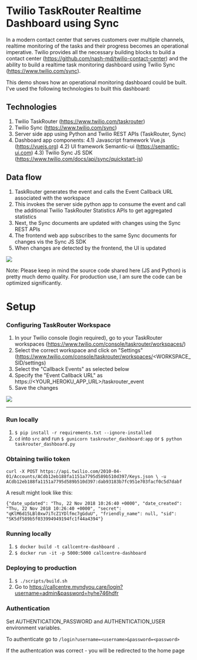 # Twilio TaskRouter Realtime Dashboard using Sync

In a modern contact center that serves customers over multiple channels, realtime monitoring of the tasks and their progress becomes an operational imperative.  Twilio provides all the necessary building blocks to build a contact center (https://github.com/nash-md/twilio-contact-center) and the ability to build a realtime task monitoring dashboard using Twilio Sync (https://www.twilio.com/sync).

This demo shows how an operational monitoring dashboard could be built.  I've used the following technologies to built this dashboard:

## Technologies
1) Twilio TaskRouter (https://www.twilio.com/taskrouter)
2) Twilio Sync (https://www.twilio.com/sync)
3) Server side app using Python and Twilio REST APIs (TaskRouter, Sync)
4) Dashboard app components:
4.1) Javascript framework Vue.js (https://vuejs.org)
4.2) UI framework Semantic-ui (https://semantic-ui.com)
4.3) Twilio Sync JS SDK (https://www.twilio.com/docs/api/sync/quickstart-js)

## Data flow
1) TaskRouter generates the event and calls the Event Callback URL associated with the workspace
2) This invokes the server side python app to consume the event and call the additional Twilio TaskRouter Statistics APIs to get aggregated statistics
3) Next, the Sync documents are updated with changes using the Sync REST APIs
4) The frontend web app subscribes to the same Sync documents for changes vis the Sync JS SDK
5) When changes are detected by the frontend, the UI is updated

![](taskrouter_dashboard.jpg)

Note: Please keep in mind the source code shared here (JS and Python) is pretty much demo quality.  For production use, I am sure the code can be optimized significantly.

# Setup

### Configuring TaskRouter Workspace
1) In your Twilio console (login required), go to your TaskRouter workspaces (https://www.twilio.com/console/taskrouter/workspaces/)
2) Select the correct workspace and click on "Settings" (https://www.twilio.com/console/taskrouter/workspaces/<WORKSPACE_SID/settings)
3) Select the "Callback Events" as selected below
4) Specify the "Event Callback URL" as https://<YOUR_HEROKU_APP_URL>/taskrouter_event
5) Save the changes

![](taskrouter_workspace_event_url_setup.jpg)

---

### Run locally

1. `$ pip install -r requirements.txt --ignore-installed`
1. `cd` into `src` and run `$ gunicorn taskrouter_dashboard:app` or `$ python taskrouter_dashboard.py`

### Obtaining twilio token

`curl -X POST https://api.twilio.com/2010-04-01/Accounts/ACdb12eb188fa1151a7795d589b510d397/Keys.json \
-u ACdb12eb188fa1151a7795d589b510d397:dab93183b7fc951e703facf0c5d7dabf`

A result might look like this:

`{"date_updated": "Thu, 22 Nov 2018 10:26:40 +0000", "date_created": "Thu, 22 Nov 2018 10:26:40 +0000", "secret": "qKlM6d15LBl0xw7iTcZ1YDlfmc7gGduU", "friendly_name": null, "sid": "SK5df589b5f033994949194fc1f44a4394"}`

### Running locally

1. `$ docker build -t callcentre-dashboard .`
1. `$ docker run -it -p 5000:5000 callcentre-dashboard`

### Deploying to production

1. `$ ./scripts/build.sh`
1. Go to https://callcentre.myndyou.care/login?username=admin&password=hyhe746hdfr

### Authentication

Set AUTHENTICATION_PASSWORD and AUTHENTICATION_USER environment variables.

To authenticate go to `/login?username=<username>&password=<password>`

If the authentcation was correct - you will be redirected to the home page

